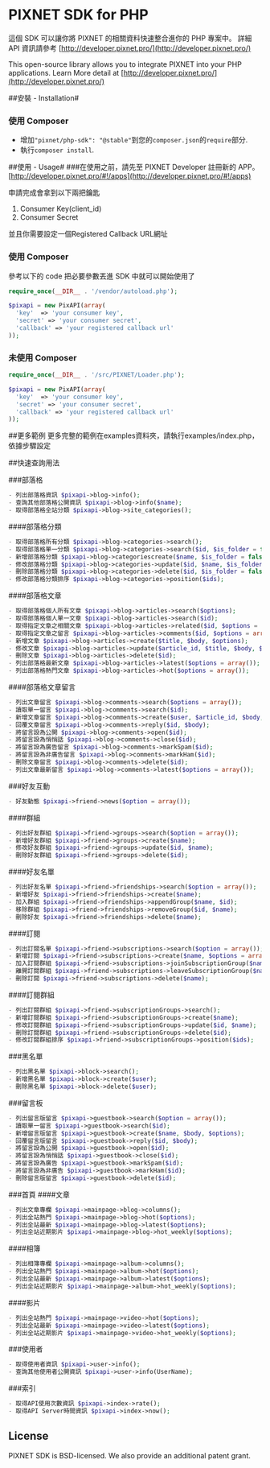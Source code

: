 PIXNET SDK for PHP
==============

這個 SDK 可以讓你將 PIXNET 的相關資料快速整合進你的 PHP 專案中。
詳細 API 資訊請參考 [http://developer.pixnet.pro/](http://developer.pixnet.pro/)

This open-source library allows you to integrate PIXNET into your PHP applications.
Learn More detail at [http://developer.pixnet.pro/](http://developer.pixnet.pro/)

##安裝 - Installation#
### 使用 Composer ###
- 增加`"pixnet/php-sdk": "@stable"`到您的`composer.json`的`require`部分.
- 執行`composer install`.

##使用 - Usage#
###在使用之前，請先至 PIXNET Developer 註冊新的 APP。
[http://developer.pixnet.pro/#!/apps](http://developer.pixnet.pro/#!/apps)

申請完成會拿到以下兩把鑰匙

 1. Consumer Key(client_id)
 2. Consumer Secret

並且你需要設定一個Registered Callback URL網址

### 使用 Composer ###
參考以下的 code 把必要參數丟進 SDK 中就可以開始使用了
```php
require_once(__DIR__ . '/vendor/autoload.php');

$pixapi = new PixAPI(array(
  'key'  => 'your consumer key',
  'secret' => 'your consumer secret',
  'callback' => 'your registered callback url'
));
```

### 未使用 Composer ###
```php
require_once(__DIR__ . '/src/PIXNET/Loader.php');

$pixapi = new PixAPI(array(
  'key'  => 'your consumer key',
  'secret' => 'your consumer secret',
  'callback' => 'your registered callback url'
));
```

##更多範例
更多完整的範例在examples資料夾，請執行examples/index.php，依據步驟設定

##快速查詢用法

###部落格
```php
- 列出部落格資訊 $pixapi->blog->info();
- 查詢其他部落格公開資訊 $pixapi->blog->info($name);
- 取得部落格全站分類 $pixapi->blog->site_categories();
```
####部落格分類
```php
- 取得部落格所有分類 $pixapi->blog->categories->search();
- 取得部落格單一分類 $pixapi->blog->categories->search($id, $is_folder = false);
- 新增部落格分類 $pixapi->blog->categoriescreate($name, $is_folder = false, $options = array());
- 修改部落格分類 $pixapi->blog->categories->update($id, $name, $is_folder = false, $options = array());
- 刪除部落格分類 $pixapi->blog->categories->delete($id, $is_folder = false);
- 修改部落格分類排序 $pixapi->blog->categories->position($ids);
```
####部落格文章
```php
- 取得部落格個人所有文章 $pixapi->blog->articles->search($options);
- 取得部落格個人單一文章 $pixapi->blog->articles->search($id);
- 取得指定文章之相關文章 $pixapi->blog->articles->related($id, $options = array());
- 取得指定文章之留言 $pixapi->blog->articles->comments($id, $options = array());
- 新增文章 $pixapi->blog->articles->create($title, $body, $options);
- 修改文章 $pixapi->blog->articles->update($article_id, $title, $body, $options);
- 刪除文章 $pixapi->blog->articles->delete($id);
- 列出部落格最新文章 $pixapi->blog->articles->latest($options = array());
- 列出部落格熱門文章 $pixapi->blog->articles->hot($options = array());
```
####部落格文章留言
```php
- 列出文章留言 $pixapi->blog->comments->search($options = array());
- 讀取單一留言 $pixapi->blog->comments->search($id);
- 新增文章留言 $pixapi->blog->comments->create($user, $article_id, $body, $options);
- 回覆文章留言 $pixapi->blog->comments->reply($id, $body);
- 將留言設為公開 $pixapi->blog->comments->open($id);
- 將留言設為悄悄話 $pixapi->blog->comments->close($id);
- 將留言設為廣告留言 $pixapi->blog->comments->markSpam($id);
- 將留言設為非廣告留言 $pixapi->blog->comments->markHam($id);
- 刪除文章留言 $pixapi->blog->comments->delete($id);
- 列出文章最新留言 $pixapi->blog->comments->latest($options = array());
```

###好友互動
```php
- 好友動態 $pixapi->friend->news($option = array());
```
####群組
```php
- 列出好友群組 $pixapi->friend->groups->search($option = array());
- 新增好友群組 $pixapi->friend->groups->create($name);
- 修改好友群組 $pixapi->friend->groups->update($id, $name);
- 刪除好友群組 $pixapi->friend->groups->delete($id);
```
####好友名單
```php
- 列出好友名單 $pixapi->friend->friendships->search($option = array());
- 新增好友 $pixapi->friend->friendships->create($name);
- 加入群組 $pixapi->friend->friendships->appendGroup($name, $id);
- 移除群組 $pixapi->friend->friendships->removeGroup($id, $name);
- 刪除好友 $pixapi->friend->friendships->delete($name);
```
####訂閱
```php
- 列出訂閱名單 $pixapi->friend->subscriptions->search($option = array());
- 新增訂閱 $pixapi->friend->subscriptions->create($name, $options = array());
- 加入訂閱群組 $pixapi->friend->subscriptions->joinSubscriptionGroup($name, $group_ids = array());
- 離開訂閱群組 $pixapi->friend->subscriptions->leaveSubscriptionGroup($name, $group_ids = array());
- 刪除訂閱 $pixapi->friend->subscriptions->delete($name);
```
####訂閱群組
```php
- 列出訂閱群組 $pixapi->friend->subscriptionGroups->search();
- 新增訂閱群組 $pixapi->friend->subscriptionGroups->create($name);
- 修改訂閱群組 $pixapi->friend->subscriptionGroups->update($id, $name);
- 刪除訂閱群組 $pixapi->friend->subscriptionGroups->delete($id);
- 修改訂閱群組排序 $pixapi->friend->subscriptionGroups->position($ids);
```

###黑名單
```php
- 列出黑名單 $pixapi->block->search();
- 新增黑名單 $pixapi->block->create($user);
- 刪除黑名單 $pixapi->block->delete($user);
```

###留言板
```php
- 列出留言版留言 $pixapi->guestbook->search($option = array());
- 讀取單一留言 $pixapi->guestbook->search($id);
- 新增留言版留言 $pixapi->guestbook->create($name, $body, $options);
- 回覆留言版留言 $pixapi->guestbook->reply($id, $body);
- 將留言設為公開 $pixapi->guestbook->open($id);
- 將留言設為悄悄話 $pixapi->guestbook->close($id);
- 將留言設為廣告 $pixapi->guestbook->markSpam($id);
- 將留言設為非廣告 $pixapi->guestbook->markHam($id);
- 刪除留言版留言 $pixapi->guestbook->delete($id);
```

###首頁
####文章
```php
- 列出文章專欄 $pixapi->mainpage->blog->columns();
- 列出全站熱門 $pixapi->mainpage->blog->hot($options);
- 列出全站最新 $pixapi->mainpage->blog->latest($options);
- 列出全站近期影片 $pixapi->mainpage->blog->hot_weekly($options);
```
####相簿
```php
- 列出相簿專欄 $pixapi->mainpage->album->columns();
- 列出全站熱門 $pixapi->mainpage->album->hot($options);
- 列出全站最新 $pixapi->mainpage->album->latest($options);
- 列出全站近期影片 $pixapi->mainpage->album->hot_weekly($options);
```
####影片
```php
- 列出全站熱門 $pixapi->mainpage->video->hot($options);
- 列出全站最新 $pixapi->mainpage->video->latest($options);
- 列出全站近期影片 $pixapi->mainpage->video->hot_weekly($options);
```
###使用者
```php
- 取得使用者資訊 $pixapi->user->info();
- 查詢其他使用者公開資訊 $pixapi->user->info(UserName);
```
###索引
```php
- 取得API使用次數資訊 $pixapi->index->rate();
- 取得API Server時間資訊 $pixapi->index->now();
```

## License
PIXNET SDK is BSD-licensed. We also provide an additional patent grant.
